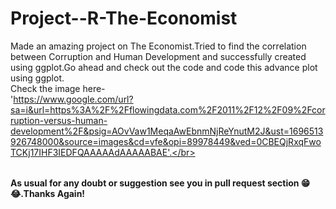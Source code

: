 # Project--R-The-Economist

<table>

Made an amazing project on The Economist.Tried to find the correlation between Corruption and Human Development and successfully created using ggplot.Go ahead and check out the code and code this advance plot using ggplot.
</br>Check the image here-</br>
'https://www.google.com/url?sa=i&url=https%3A%2F%2Fflowingdata.com%2F2011%2F12%2F09%2Fcorruption-versus-human-development%2F&psig=AOvVaw1MeqaAwEbnmNjReYnutM2J&ust=1696513926748000&source=images&cd=vfe&opi=89978449&ved=0CBEQjRxqFwoTCKj17IHF3IEDFQAAAAAdAAAAABAE'.</br>

</table>

**As usual for any doubt or suggestion see you in pull request section 😁😂.Thanks Again!**
